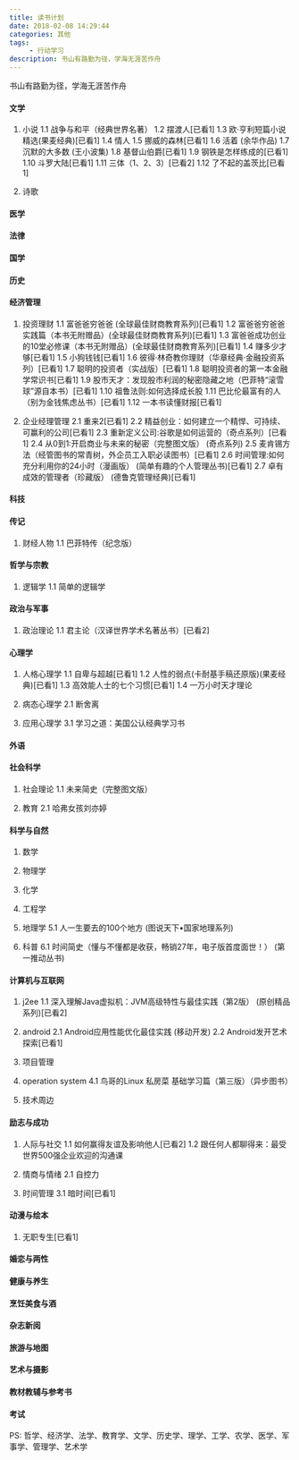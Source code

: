 ```yaml
---
title: 读书计划
date: 2018-02-08 14:29:44
categories: 其他
tags:
     - 行动学习
description: 书山有路勤为径，学海无涯苦作舟
---
```


书山有路勤为径，学海无涯苦作舟

#### 文学
1. 小说
1.1 战争与和平（经典世界名著）
1.2 摆渡人[已看1]
1.3 欧·亨利短篇小说精选(果麦经典)[已看1]
1.4 情人
1.5 挪威的森林[已看1]
1.6 活着 (余华作品)
1.7 沉默的大多数 (王小波集)
1.8 基督山伯爵[已看1]
1.9 钢铁是怎样练成的[已看1]
1.10 斗罗大陆[已看1]
1.11 三体（1、2、3）[已看2]
1.12 了不起的盖茨比[已看1]

2. 诗歌

#### 医学

#### 法律

#### 国学

#### 历史

#### 经济管理
1. 投资理财
1.1 富爸爸穷爸爸 (全球最佳财商教育系列)[已看1]
1.2 富爸爸穷爸爸实践篇（本书无附赠品）(全球最佳财商教育系列)[已看1]
1.3 富爸爸成功创业的10堂必修课（本书无附赠品）(全球最佳财商教育系列)[已看1]
1.4 赚多少才够[已看1]
1.5 小狗钱钱[已看1]
1.6 彼得·林奇教你理财（华章经典·金融投资系列）[已看1]
1.7 聪明的投资者（实战版）[已看1]
1.8 聪明投资者的第一本金融学常识书[已看1]
1.9 股市天才：发现股市利润的秘密隐藏之地（巴菲特“滚雪球”源自本书）[已看1]
1.10 祖鲁法则:如何选择成长股
1.11 巴比伦最富有的人（别为金钱焦虑丛书）[已看1]
1.12 一本书读懂财报[已看1]

2. 企业经理管理
2.1 重来2[已看1]
2.2 精益创业：如何建立一个精悍、可持续、可赢利的公司[已看1]
2.3 重新定义公司:谷歌是如何运营的（奇点系列）[已看1]
2.4 从0到1:开启商业与未来的秘密（完整图文版） (奇点系列)
2.5 麦肯锡方法（经管图书的常青树，外企员工入职必读图书）[已看1]
2.6 时间管理:如何充分利用你的24小时（漫画版） (简单有趣的个人管理丛书)[已看1]
2.7 卓有成效的管理者（珍藏版） (德鲁克管理经典)[已看1]

#### 科技

#### 传记
1. 财经人物
1.1 巴菲特传（纪念版）

#### 哲学与宗教
1. 逻辑学
1.1 简单的逻辑学

#### 政治与军事
1. 政治理论
1.1 君主论（汉译世界学术名著丛书）[已看2]

#### 心理学
1. 人格心理学
1.1 自卑与超越[已看1]
1.2 人性的弱点(卡耐基手稿还原版)(果麦经典)[已看1]
1.3 高效能人士的七个习惯[已看1]
1.4 一万小时天才理论

2. 病态心理学
2.1 断舍离

3. 应用心理学
3.1 学习之道：美国公认经典学习书

#### 外语

#### 社会科学
1. 社会理论
1.1 未来简史（完整图文版）

2. 教育
2.1 哈弗女孩刘亦婷

#### 科学与自然
1. 数学

2. 物理学

3. 化学

4. 工程学

5. 地理学
5.1 人一生要去的100个地方 (图说天下•国家地理系列)

6. 科普
6.1 时间简史（懂与不懂都是收获，畅销27年，电子版首度面世！） (第一推动丛书)

#### 计算机与互联网
1. j2ee
1.1 深入理解Java虚拟机：JVM高级特性与最佳实践（第2版） (原创精品系列)[已看2]

2. android
2.1 Android应用性能优化最佳实践 (移动开发)
2.2 Android发开艺术探索[已看1]

3. 项目管理

4. operation system
4.1 鸟哥的Linux 私房菜 基础学习篇（第三版）（异步图书）

5. 技术周边

#### 励志与成功
1. 人际与社交
1.1 如何赢得友谊及影响他人[已看2]
1.2 跟任何人都聊得来：最受世界500强企业欢迎的沟通课

2. 情商与情绪
2.1 自控力

3. 时间管理
3.1 暗时间[已看1]

#### 动漫与绘本
1. 无职专生[已看1]

#### 婚恋与两性

#### 健康与养生

#### 烹饪美食与酒

#### 杂志新阅

#### 旅游与地图

#### 艺术与摄影

#### 教材教辅与参考书

#### 考试

PS: 哲学、经济学、法学、教育学、文学、历史学、理学、工学、农学、医学、军事学、管理学、艺术学

